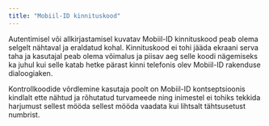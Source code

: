 ```yaml
---
title: "Mobiil-ID kinnituskood"
---
```

Autentimisel või allkirjastamisel kuvatav Mobiil-ID kinnituskood peab olema
selgelt nähtaval ja eraldatud kohal. Kinnituskood ei tohi jääda ekraani serva
taha ja kasutajal peab olema võimalus ja piisav aeg selle koodi nägemiseks ka
juhul kui selle katab hetke pärast kinni telefonis olev Mobiil-ID rakenduse
dialoogiaken.

Kontrollkoodide võrdlemine kasutaja poolt on Mobiil-ID kontseptsioonis kindlalt
ette nähtud ja rõhutatud turvameede ning inimestel ei tohiks tekkida harjumust
sellest mööda sellest mööda vaadata kui lihtsalt tähtsusetust numbrist.
